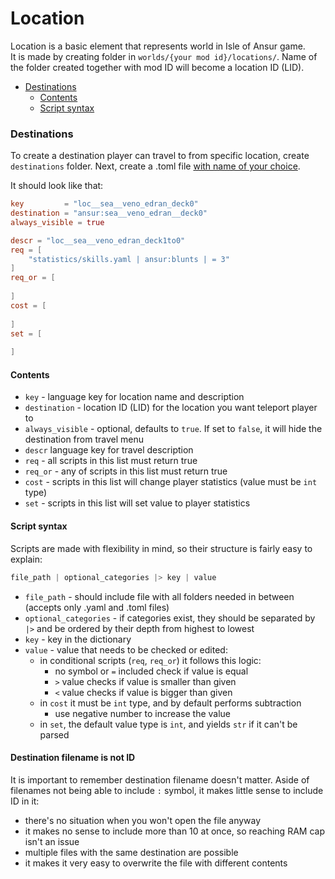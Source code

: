 # Location
Location is a basic element that represents world in Isle of Ansur game.  
It is made by creating folder in `worlds/{your mod id}/locations/`. Name of the folder
created together with mod ID will become a location ID (LID).

- [Destinations](#destinations)
  - [Contents](#contents)
  - [Script syntax](#script-syntax)

### Destinations
To create a destination player can travel to from specific location, create `destinations`
folder. Next, create a .toml file [with name of your choice](#destination-filename-is-not-id).

It should look like that:
```toml
key         = "loc__sea__veno_edran_deck0"
destination = "ansur:sea__veno_edran__deck0"
always_visible = true

descr = "loc__sea__veno_edran_deck1to0"
req = [
    "statistics/skills.yaml | ansur:blunts | = 3"
]
req_or = [
    
]
cost = [
    
]
set = [
    
]
```
#### Contents
- `key` - language key for location name and description
- `destination` - location ID (LID) for the location you want teleport player to
- `always_visible` - optional, defaults to `true`. If set to `false`, it will hide the
  destination from travel menu
- `descr` language key for travel description
- `req` - all scripts in this list must return true
- `req_or` - any of scripts in this list must return true
- `cost` - scripts in this list will change player statistics
  (value must be `int` type)
- `set` - scripts in this list will set value to player statistics

#### Script syntax
Scripts are made with flexibility in mind, so their structure is fairly easy to explain:
```elixir
file_path | optional_categories |> key | value
```
- `file_path` - should include file with all folders needed in between
  (accepts only .yaml and .toml files)
- `optional_categories` - if categories exist, they should be separated by `|>` and
  be ordered by their depth from highest to lowest
- `key` - key in the dictionary
- `value` - value that needs to be checked or edited:
  - in conditional scripts (`req`, `req_or`) it follows this logic:
    - no symbol or `=` included check if value is equal
    - `>` value checks if value is smaller than given
    - `<` value checks if value is bigger than given
  - in `cost` it must be `int` type, and by default performs subtraction
    - use negative number to increase the value
  - in `set`, the default value type is `int`, and yields `str` if it can't be parsed

#### Destination filename is not ID
It is important to remember destination filename doesn't matter. Aside of filenames not
being able to include `:` symbol, it makes little sense to include ID in it:
- there's no situation when you won't open the file anyway
- it makes no sense to include more than 10 at once, so reaching RAM cap isn't an issue
- multiple files with the same destination are possible
- it makes it very easy to overwrite the file with different contents
